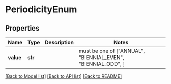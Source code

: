 # PeriodicityEnum


## Properties
Name | Type | Description | Notes
------------ | ------------- | ------------- | -------------
**value** | **str** |  |  must be one of ["ANNUAL", "BIENNIAL_EVEN", "BIENNIAL_ODD", ]

[[Back to Model list]](../README.md#documentation-for-models) [[Back to API list]](../README.md#documentation-for-api-endpoints) [[Back to README]](../README.md)



